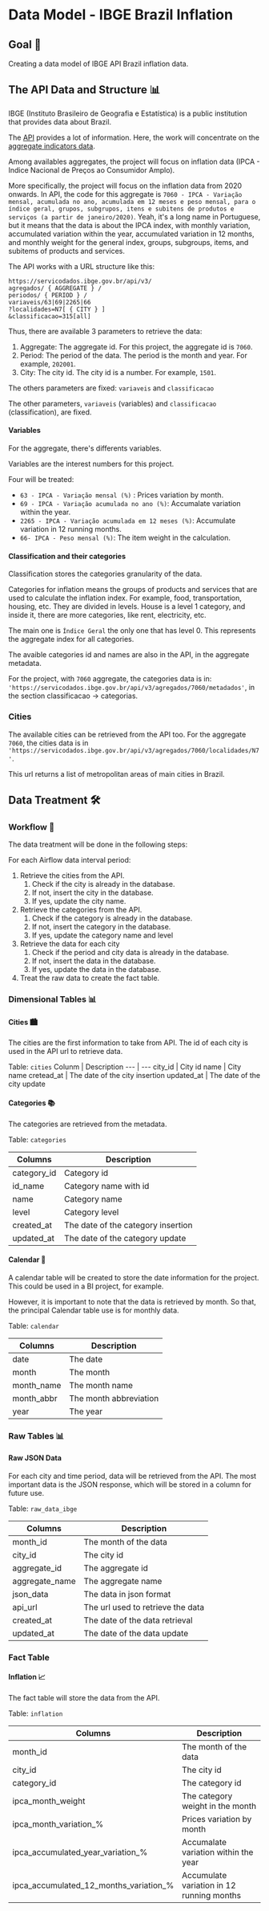 # Data Model - IBGE Brazil Inflation

## Goal 🎯

Creating a data model of IBGE API Brazil inflation data.

## The API Data and Structure 📊

IBGE (Instituto Brasileiro de Geografia e Estatística) is a public institution that provides data about Brazil.

The [API](https://servicodados.ibge.gov.br/api/docs/) provides a lot of information. Here, the work will concentrate on the [aggregate indicators data](https://servicodados.ibge.gov.br/api/docs/agregados?versao=3#api-bq).

Among availables aggregates, the project will focus on inflation data (IPCA - Indice Nacional de Preços ao Consumidor Amplo).

More specifically, the project will focus on the inflation data from 2020 onwards. In API, the code for this aggregate is `7060 - IPCA - Variação mensal, acumulada no ano, acumulada em 12 meses e peso mensal, para o índice geral, grupos, subgrupos, itens e subitens de produtos e serviços (a partir de janeiro/2020)`.
Yeah, it's a long name in Portuguese, but it means that the data is about the IPCA index, with monthly variation, accumulated variation within the year, accumulated variation in 12 months, and monthly weight for the general index, groups, subgroups, items, and subitems of products and services.

The API works with a URL structure like this:

```
https://servicodados.ibge.gov.br/api/v3/
agregados/ { AGGREGATE } /
periodos/ { PERIOD } /
variaveis/63|69|2265|66
?localidades=N7[ { CITY } ]
&classificacao=315[all]
```

Thus, there are available 3 parameters to retrieve the data:

1. Aggregate: The aggregate id. For this project, the aggregate id is `7060`.
2. Period: The period of the data. The period is the month and year. For example, `202001`.
3. City: The city id. The city id is a number. For example, `1501`.

The others parameters are fixed: `variaveis` and `classificacao`

The other parameters, `variaveis` (variables) and `classificacao` (classification), are fixed.

#### Variables

For the aggregate, there's differents variables.

Variables are the interest numbers for this project.

Four will be treated:
- `63 - IPCA - Variação mensal (%)` : Prices variation by month.
- `69 - IPCA - Variação acumulada no ano (%)`: Accumalate variation within the year.
- `2265 - IPCA - Variação acumulada em 12 meses (%)`: Accumulate variation in 12 running months.
- `66- IPCA - Peso mensal (%)`: The item weight in the calculation.

#### Classification and their categories

Classification stores the categories granularity of the data.

Categories for inflation means the groups of products and services that are used to calculate the inflation index. For example, food, transportation, housing, etc. They are divided in levels. House is a level 1 category, and inside it, there are more categories, like rent, electricity, etc.

The main one is `Índice Geral` the only one that has level 0. This represents the aggregate index for all categories.

The avaible categories id and names are also in the API, in the aggregate metadata.

For the project, with `7060` aggregate, the categories data is in:
`'https://servicodados.ibge.gov.br/api/v3/agregados/7060/metadados'`, in the section classificacao -> categorias.


### Cities

The available cities can be retrieved from the API too. For the aggregate `7060`, the cities data is in ` 'https://servicodados.ibge.gov.br/api/v3/agregados/7060/localidades/N7'`.

This url returns a list of metropolitan areas of main cities in Brazil.

## Data Treatment  🛠️

### Workflow 🔄

The data treatment will be done in the following steps:

For each Airflow data interval period:
1. Retrieve the cities from the API.
   1. Check if the city is already in the database.
   2. If not, insert the city in the database.
   3. If yes, update the city name.
2. Retrieve the categories from the API.
   1. Check if the category is already in the database.
   2. If not, insert the category in the database.
   3. If yes, update the category name and level
3. Retrieve the data for each city
   1. Check if the period and city data is already in the database.
   2. If not, insert the data in the database.
   3. If yes, update the data in the database.
4. Treat the raw data to create the fact table.

### Dimensional Tables 📊

#### Cities 🏙️

The cities are the first information to take from API. The id of each city is used in the API url to retrieve data.

Table: `cities`
Colunm | Description
--- | ---
city_id | City id
name | City name
cretead_at | The date of the city insertion
updated_at | The date of the city update

#### Categories 📚

The categories are retrieved from the metadata.

Table: `categories`

Columns | Description
--- | ---
category_id | Category id
id_name | Category name with id
name | Category name
level | Category level
created_at | The date of the category insertion
updated_at | The date of the category update

#### Calendar 📅

A calendar table will be created to store the date information for the project. This could be used in a BI project, for example.

However, it is important to note that the data is retrieved by month. So that, the principal Calendar table use is for monthly data.

Table: `calendar`

Columns | Description
--- | ---
date | The date
month | The month
month_name | The month name
month_abbr | The month abbreviation
year | The year

### Raw Tables 📊

#### Raw JSON Data

For each city and time period, data will be retrieved from the API. The most important data is the JSON response, which will be stored in a column for future use.

Table: `raw_data_ibge`

Columns | Description
--- | ---
month_id | The month of the data
city_id | The city id
aggregate_id | The aggregate id
aggregate_name | The aggregate name
json_data | The data in json format
api_url | The url used to retrieve the data
created_at | The date of the data retrieval
updated_at | The date of the data update

### Fact Table

#### Inflation 📈

The fact table will store the data from the API.

Table: `inflation`

Columns | Description
--- | ---
month_id | The month of the data
city_id | The city id
category_id | The category id
ipca_month_weight | The category weight in the month
ipca_month_variation_% | Prices variation by month
ipca_accumulated_year_variation_% | Accumalate variation within the year
ipca_accumulated_12_months_variation_% | Accumulate variation in 12 running months

